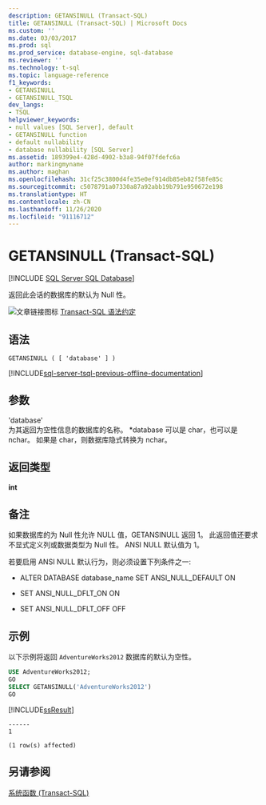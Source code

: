 ```yaml
---
description: GETANSINULL (Transact-SQL)
title: GETANSINULL (Transact-SQL) | Microsoft Docs
ms.custom: ''
ms.date: 03/03/2017
ms.prod: sql
ms.prod_service: database-engine, sql-database
ms.reviewer: ''
ms.technology: t-sql
ms.topic: language-reference
f1_keywords:
- GETANSINULL
- GETANSINULL_TSQL
dev_langs:
- TSQL
helpviewer_keywords:
- null values [SQL Server], default
- GETANSINULL function
- default nullability
- database nullability [SQL Server]
ms.assetid: 189399e4-428d-4902-b3a8-94f07fdefc6a
author: markingmyname
ms.author: maghan
ms.openlocfilehash: 31cf25c3800d4fe35e0ef914db85eb82f58fe85c
ms.sourcegitcommit: c5078791a07330a87a92abb19b791e950672e198
ms.translationtype: HT
ms.contentlocale: zh-CN
ms.lasthandoff: 11/26/2020
ms.locfileid: "91116712"
---
```

# <a name="getansinull-transact-sql"></a>GETANSINULL (Transact-SQL)
[!INCLUDE [SQL Server SQL Database](../../includes/applies-to-version/sql-asdb.md)]

  返回此会话的数据库的默认为 Null 性。  
  
 ![文章链接图标](../../database-engine/configure-windows/media/topic-link.gif "“主题链接”图标") [Transact-SQL 语法约定](../../t-sql/language-elements/transact-sql-syntax-conventions-transact-sql.md)  
  
## <a name="syntax"></a>语法  
  
```syntaxsql
GETANSINULL ( [ 'database' ] )  
```  
  
[!INCLUDE[sql-server-tsql-previous-offline-documentation](../../includes/sql-server-tsql-previous-offline-documentation.md)]

## <a name="arguments"></a>参数
 'database'  
 为其返回为空性信息的数据库的名称。 *database 可以是 char，也可以是 nchar。 如果是 char，则数据库隐式转换为 nchar。  
  
## <a name="return-types"></a>返回类型  
 **int**  
  
## <a name="remarks"></a>备注  
如果数据库的为 Null 性允许 NULL 值，GETANSINULL 返回 1。 此返回值还要求不显式定义列或数据类型为 Null 性。 ANSI NULL 默认值为 1。 
  
 若要启用 ANSI NULL 默认行为，则必须设置下列条件之一:  
  
-   ALTER DATABASE database_name SET ANSI_NULL_DEFAULT ON  
  
-   SET ANSI_NULL_DFLT_ON ON  
  
-   SET ANSI_NULL_DFLT_OFF OFF  
  
## <a name="examples"></a>示例  
 以下示例将返回 `AdventureWorks2012` 数据库的默认为空性。  
  
```sql  
USE AdventureWorks2012;  
GO  
SELECT GETANSINULL('AdventureWorks2012')  
GO  
```  
  
 [!INCLUDE[ssResult](../../includes/ssresult-md.md)]  
  
 ```
 ------  
1  

(1 row(s) affected)
 ```  
  
## <a name="see-also"></a>另请参阅  
 [系统函数 (Transact-SQL)](../../relational-databases/system-functions/system-functions-category-transact-sql.md)  
  
  
